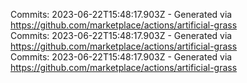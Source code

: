 Commits: 2023-06-22T15:48:17.903Z - Generated via https://github.com/marketplace/actions/artificial-grass
<br>
Commits: 2023-06-22T15:48:17.903Z - Generated via https://github.com/marketplace/actions/artificial-grass
<br>
Commits: 2023-06-22T15:48:17.903Z - Generated via https://github.com/marketplace/actions/artificial-grass
<br>
